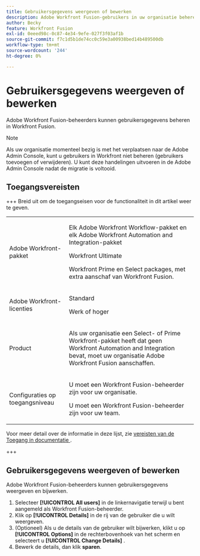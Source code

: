 ```yaml
---
title: Gebruikersgegevens weergeven of bewerken
description: Adobe Workfront Fusion-gebruikers in uw organisatie beheren
author: Becky
feature: Workfront Fusion
exl-id: 0eeed98c-0c87-4e34-9efe-027f3f03af1b
source-git-commit: f7c1d5b1de74cc0c59e3a00938bed14b489500db
workflow-type: tm+mt
source-wordcount: '244'
ht-degree: 0%

---
```


# Gebruikersgegevens weergeven of bewerken

Adobe Workfront Fusion-beheerders kunnen gebruikersgegevens beheren in Workfront Fusion.

>[!NOTE]
>
>Als uw organisatie momenteel bezig is met het verplaatsen naar de Adobe Admin Console, kunt u gebruikers in Workfront niet beheren (gebruikers toevoegen of verwijderen). U kunt deze handelingen uitvoeren in de Adobe Admin Console nadat de migratie is voltooid.

## Toegangsvereisten

+++ Breid uit om de toegangseisen voor de functionaliteit in dit artikel weer te geven.

<table style="table-layout:auto">
 <col> 
 <col> 
 <tbody> 
  <tr> 
   <td role="rowheader">Adobe Workfront-pakket</td> 
   <td> <p>Elk Adobe Workfront Workflow-pakket en elk Adobe Workfront Automation and Integration-pakket</p><p>Workfront Ultimate</p><p>Workfront Prime en Select packages, met extra aanschaf van Workfront Fusion.</p> </td> 
  </tr> 
  <tr data-mc-conditions=""> 
   <td role="rowheader">Adobe Workfront-licenties</td> 
   <td> <p>Standard</p><p>Werk of hoger</p> </td> 
  </tr> 
  <tr> 
   <td role="rowheader">Product</td> 
   <td>
   <p>Als uw organisatie een Select- of Prime Workfront-pakket heeft dat geen Workfront Automation and Integration bevat, moet uw organisatie Adobe Workfront Fusion aanschaffen.</li></ul>
   </td> 
  </tr>
  <tr data-mc-conditions=""> 
   <td role="rowheader">Configuraties op toegangsniveau</td> 
   <td> 
     <p>U moet een Workfront Fusion-beheerder zijn voor uw organisatie.</p>
     <p>U moet een Workfront Fusion-beheerder zijn voor uw team.</p>
   </td> 
  </tr> 
 </tbody> 
</table>

Voor meer detail over de informatie in deze lijst, zie [&#x200B; vereisten van de Toegang in documentatie &#x200B;](/help/workfront-fusion/references/licenses-and-roles/access-level-requirements-in-documentation.md).

+++

## Gebruikersgegevens weergeven of bewerken

Adobe Workfront Fusion-beheerders kunnen gebruikersgegevens weergeven en bijwerken.

1. Selecteer **[!UICONTROL All users]** in de linkernavigatie terwijl u bent aangemeld als Workfront Fusion-beheerder.
1. Klik op **[!UICONTROL Details]** in de rij van de gebruiker die u wilt weergeven.
1. (Optioneel) Als u de details van de gebruiker wilt bijwerken, klikt u op **[!UICONTROL Options]** in de rechterbovenhoek van het scherm en selecteert u **[!UICONTROL Change Details]** .
1. Bewerk de details, dan klik **sparen**.

